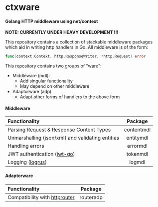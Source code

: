 # ctxware

#### Golang HTTP middleware using net/context

**NOTE: CURRENTLY UNDER HEAVY DEVELOPMENT !!!**

This repository contains a collection of stackable middleware packages which aid in writing http handlers in Go. All middleware is of the form:
```Go
func(context.Context, http.ResponseWriter, *http.Request) error
```
This repository contains two groups of "ware":
* Middleware (mdl):
  * Add singular functionality
  * May depend on other middleware
* Adaptorware (adp)
  * Adapt other forms of handlers to the above form

#### Middleware
| Functionality | Package |
|:--------------|:--------:|
| Parsing Request & Response Content Types | contentmdl |
| Unmarshalling (json/xml) and validating entities | entitymdl |
| Handling errors | errormdl |
| JWT authentication ([jwt-go](https://github.com/dgrijalva/jwt-go)) | tokenmdl |
| Logging ([logrus](https://github.com/Sirupsen/logrus)) | logmdl |
#### Adaptorware
| Functionality | Package |
|:--------------|:--------:|
| Compatibility with [httprouter](https://github.com/julienschmidt/httprouter) | routeradp |

